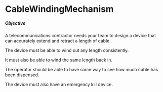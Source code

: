 # CableWindingMechanism

##### Objective
A telecommunications contractor needs your team to design a device that can
accurately extend and retract a length of cable.

The device must be able to wind out any length consistently. 

It must also be able to wind the same length back in.

The operator should be able to have some way to see how much cable has been
dispensed.

The device must also have an emergency kill device.
